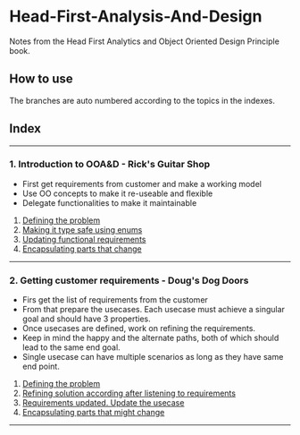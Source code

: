 # Head-First-Analysis-And-Design

Notes from the Head First Analytics and Object Oriented Design Principle book.

## How to use

The branches are auto numbered according to the topics in the indexes.

## Index

---

### 1. Introduction to OOA&D - Rick's Guitar Shop

* First get requirements from customer and make a working model
* Use OO concepts to make it re-useable and flexible
* Delegate functionalities to make it maintainable

1. [Defining the problem](https://github.com/Saumya-Bhatt/Head-First-Analysis-And-Design/tree/1.1-ricks-guitar-shop) 
2. [Making it type safe using enums](https://github.com/Saumya-Bhatt/Head-First-Analysis-And-Design/tree/1.2-ricks-guitar-shop)
3. [Updating functional requirements](https://github.com/Saumya-Bhatt/Head-First-Analysis-And-Design/tree/1.3-ricks-guitar-shop)
4. [Encapsulating parts that change](https://github.com/Saumya-Bhatt/Head-First-Analysis-And-Design/tree/1.4-ricks-guitar-shop)

---

### 2. Getting customer requirements - Doug's Dog Doors

* Firs get the list of requirements from the customer
* From that prepare the usecases. Each usecase must achieve a singular goal and should have 3 properties.
* Once usecases are defined, work on refining the requirements.
* Keep in mind the happy and the alternate paths, both of which should lead to the same end goal.
* Single usecase can have multiple scenarios as long as they have same end point.

1. [Defining the problem](https://github.com/Saumya-Bhatt/Head-First-Analysis-And-Design/tree/2.1-dougs-dog-doors)
2. [Refining solution according after listening to requirements](https://github.com/Saumya-Bhatt/Head-First-Analysis-And-Design/tree/2.2-dougs-dog-doors)
3. [Requirements updated. Update the usecase](https://github.com/Saumya-Bhatt/Head-First-Analysis-And-Design/tree/2.3-dougs-dog-door)
4. [Encapsulating parts that might change](https://github.com/Saumya-Bhatt/Head-First-Analysis-And-Design/tree/2.4-dougs-dog-doors)

---
